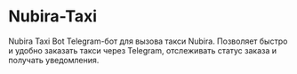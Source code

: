 # Nubira-Taxi
Nubira Taxi Bot  Telegram-бот для вызова такси Nubira. Позволяет быстро и удобно заказать такси через Telegram, отслеживать статус заказа и получать уведомления.
